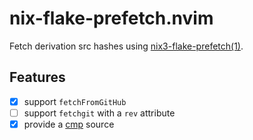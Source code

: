 # nix-flake-prefetch.nvim

Fetch derivation src hashes using [nix3-flake-prefetch(1)][nix-flake-prefetch].

## Features

- [x] support `fetchFromGitHub`
- [ ] support `fetchgit` with a `rev` attribute
- [x] provide a [cmp] source

[nix-flake-prefetch]: https://nixos.org/manual/nix/stable/command-ref/new-cli/nix3-flake-prefetch.html
[cmp]: https://github.com/hrsh7th/nvim-cmp
